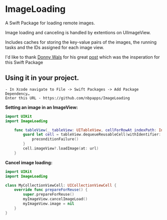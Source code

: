 # ImageLoading
A Swift Package for loading remote images.

Image loading and canceling is handled by extentions on UIImageView.

Includes caches for storing the key-value pairs of the images, the running tasks and the IDs assigned for each image view.

I'd like to thank [Donny Wals](https://twitter.com/DonnyWals) for his great [post](https://www.donnywals.com/efficiently-loading-images-in-table-views-and-collection-views/) which was the insperation for this Swift Package


## Using it in your project.
```
- In Xcode navigate to File -> Swift Packages -> Add Package Dependency…
Enter this URL - https://github.com/nbpapps/ImageLoading 
```

**Setting an image in an ImageView:**
```swift
import UIKit
import ImageLoading

    func tableView(_ tableView: UITableView, cellForRowAt indexPath: IndexPath) -> UITableViewCell {
        guard let cell = tableView.dequeueReusableCell(withIdentifier: "cell", for: indexPath) as? UITableViewCell, let url = URL(string: "https://www.images.com/myImage") else {
            preconditionFailure()
        }
        cell.imageView?.loadImage(at: url)
    }
```

**Cancel  image loading:**
```swift
import UIKit
import ImageLoading

class MyCollectionViewCell: UICollectionViewCell {
    override func prepareForReuse() {
        super.prepareForReuse()
        myImageView.cancelImageLoad()
        myImageView.image = nil
    }
}
```

